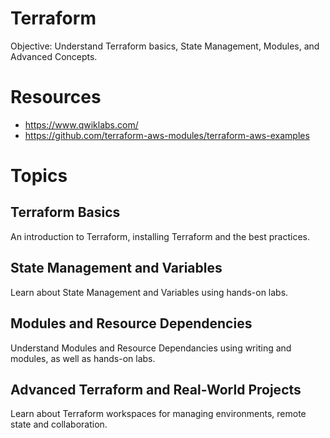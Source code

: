 # Terraform
Objective: Understand Terraform basics, State Management, Modules, and Advanced Concepts.


# Resources

- https://www.qwiklabs.com/
- https://github.com/terraform-aws-modules/terraform-aws-examples


# Topics

## Terraform Basics
An introduction to Terraform, installing Terraform and the best practices.

## State Management and Variables
Learn about State Management and Variables using hands-on labs.

## Modules and Resource Dependencies
Understand Modules and Resource Dependancies using writing and modules, as well as hands-on labs.

## Advanced Terraform and Real-World Projects
Learn about Terraform workspaces for managing environments, remote state and collaboration.

